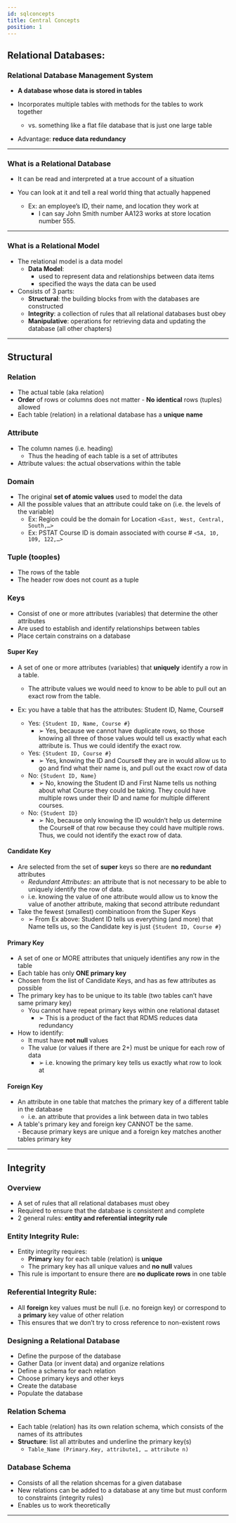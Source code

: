```yaml
---
id: sqlconcepts
title: Central Concepts
position: 1
---
```

## Relational Databases:

### Relational Database Management System

- __A database whose data is stored in tables__

- Incorporates multiple tables with methods for the tables to work together 
  - vs. something like a flat file database that is just one large table
- Advantage: **reduce data redundancy**

---

### What is a Relational Database

- It can be read and interpreted at a true account of a situation

- You can look at it and tell a real world thing that actually happened

  - Ex: an employee’s ID, their name, and location they work at 
    - I can say John Smith number AA123 works at store location number 555.

---

### What is a Relational Model

- The relational model is a data model
  - **Data Model**:
    - used to represent data and relationships between data items
    - specified the ways the data can be used
- Consists of 3 parts:
  - **Structural**: the building blocks from with the databases are constructed
  - **Integrity**: a collection of rules that all relational databases bust obey
  - **Manipulative**: operations for retrieving data and updating the database (all other chapters)

---

## Structural 

### Relation

- The actual table (aka relation) 
- **Order** of rows or columns does not matter - **No** **identical** rows (tuples) allowed 
- Each table (relation) in a relational database has a **unique** **name**

### Attribute

- The column names (i.e. heading) 
  - Thus the heading of each table is a set of attributes 
- Attribute values: the actual observations within the table

### Domain

- The original **set of atomic values** used to model the data 
- All the possible values that an attribute could take on (i.e. the levels of the variable)
  - Ex: Region could be the domain for Location `<East, West, Central, South,…>`
  - Ex: PSTAT Course ID is domain associated with course # `<5A, 10, 109, 122,…>`
  

### Tuple (tooples)

- The rows of the table 
- The header row does not count as a tuple

### Keys

- Consist of one or more attributes (variables) that determine the other attributes 
- Are used to establish and identify relationships between tables 
- Place certain constrains on a database

#### Super Key

- A set of one or more attributes (variables) that **uniquely** identify a row in a table.
  - The attribute values we would need to know to be able to pull out an exact row from the table.

- Ex: you have a table that has the attributes: Student ID, Name, Course# 
  -  Yes: `{Student ID, Name, Course #}` 
     - ➢ Yes, because we cannot have duplicate rows, so those knowing all three of those values would tell us exactly what each attribute is. Thus we could identify the exact row.
  - Yes: `{Student ID, Course #}` 
    - ➢ Yes, knowing the ID and Course# they are in would allow us to go and find what their name is, and pull out the exact row of data 
  - No: `{Student ID, Name}` 
    - ➢ No, knowing the Student ID and First Name tells us nothing about what Course they could be taking. They could have multiple rows under their ID and name for multiple different courses.
  - No: `{Student ID}` 
    - ➢ No, because only knowing the ID wouldn’t help us determine the Course# of that row because they could have multiple rows. Thus, we could not identify the exact row of data.

#### Candidate Key 

- Are selected from the set of **super** keys so there are **no redundant** attributes 
  - *Redundant Attributes*: an attribute that is not necessary to be able to uniquely identify the row of data.
  - i.e. knowing the value of one attribute would allow us to know the value of another attribute, making that second attribute redundant 
- Take the fewest (smallest) combinatioon from the Super Keys 
  - ➢ From Ex above: Student ID tells us everything (and more) that Name tells us, so the Candidate key is just `{Student ID, Course #}`

#### Primary Key 

- A set of one or MORE attributes that uniquely identifies any row in the table
- Each table has only **ONE primary key** 
- Chosen from the list of Candidate Keys, and has as few attributes as possible 
- The primary key has to be unique to its table (two tables can’t have same primary key)
  - You cannot have repeat primary keys within one relational dataset 
    - ➢ This is a product of the fact that RDMS reduces data redundancy 
- How to identify:
  - It must have **not null** values 
  - The value (or values if there are 2+) must be unique for each row of data 
    - ➢ i.e. knowing the primary key tells us exactly what row to look at

#### Foreign Key 

- An attribute in one table that matches the primary key of a different table in the database 
  - i.e. an attribute that provides a link between data in two tables 
- <div class="alert alert--primary" role="alert"> A table's primary key and foreign key CANNOT be the same.
    </div>
  - Because primary keys are unique and a foreign key matches another tables primary key

---

## Integrity

### Overview

- A set of rules that all relational databases must obey 
- Required to ensure that the database is consistent and complete 
- 2 general rules: **entity and referential integrity rule**

### Entity Integrity Rule:

- Entity integrity requires:
  - **Primary** key for each table (relation) is **unique** 
  - The primary key has all unique values and **no null** values 
- This rule is important to ensure there are **no duplicate rows** in one table

### Referential Integrity Rule:

- All **foreign** key values must be null (i.e. no foreign key) or correspond to a **primary** key value of other relation
- This ensures that we don’t try to cross reference to non-existent rows
  
### Designing a Relational Database

- Define the purpose of the database 
- Gather Data (or invent data) and organize relations 
- Define a schema for each relation 
- Choose primary keys and other keys
- Create the database
- Populate the database

### Relation Schema

- Each table (relation) has its own relation schema, which consists of the names of its attributes 
- **Structure**: list all attributes and underline the primary key(s) 
  - `Table_Name (Primary.Key, attribute1, … attribute n)`

### Database Schema

- Consists of all the relation shcemas for a given database 
- New relations can be added to a database at any time but must conform to constraints (integrity rules) 
- Enables us to work theoretically

---

